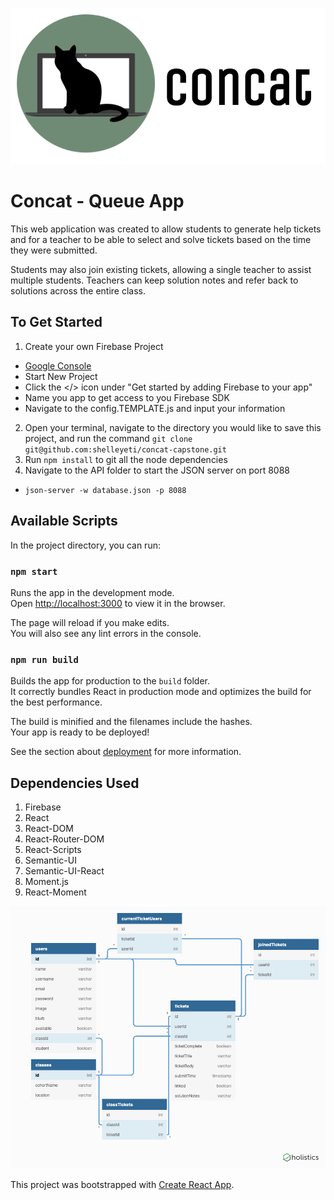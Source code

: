 ![Concat](concatLogo.png?raw=true "Title")

# Concat - Queue App
This web application was created to allow students to generate help tickets and for a teacher to be able to select and solve tickets based on the time they were submitted.

Students may also join existing tickets, allowing a single teacher to assist multiple students. Teachers can keep solution notes and refer back to solutions across the entire class.


## To Get Started
1. Create your own Firebase Project
  * [Google Console](https://console.firebase.google.com/)
  * Start New Project
  * Click the </> icon under "Get started by adding Firebase to your app"
  * Name you app to get access to you Firebase SDK
  * Navigate to the config.TEMPLATE.js and input your information
2. Open your terminal, navigate to the directory you would like to save this project, and run the command ```git clone git@github.com:shelleyeti/concat-capstone.git```
1. Run ```npm install``` to git all the node dependencies
1. Navigate to the API folder to start the JSON server on port 8088
  - ```json-server -w database.json -p 8088```

## Available Scripts

In the project directory, you can run:

### `npm start`

Runs the app in the development mode.<br>
Open [http://localhost:3000](http://localhost:3000) to view it in the browser.

The page will reload if you make edits.<br>
You will also see any lint errors in the console.

### `npm run build`

Builds the app for production to the `build` folder.<br>
It correctly bundles React in production mode and optimizes the build for the best performance.

The build is minified and the filenames include the hashes.<br>
Your app is ready to be deployed!

See the section about [deployment](https://facebook.github.io/create-react-app/docs/deployment) for more information.

## Dependencies Used
1. Firebase
1. React
1. React-DOM
1. React-Router-DOM
1. React-Scripts
1. Semantic-UI
1. Semantic-UI-React
1. Moment.js
1. React-Moment

![ERD](Concat-ERD.png?raw=true)

This project was bootstrapped with [Create React App](https://github.com/facebook/create-react-app).